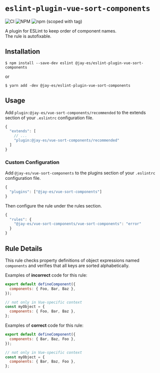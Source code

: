 # `eslint-plugin-vue-sort-components`

![CI](https://github.com/jay-es/eslint-plugin-vue-sort-components/actions/workflows/test.yml/badge.svg?event=push)
![NPM](https://img.shields.io/npm/l/@jay-es/eslint-plugin-vue-sort-components)
![npm (scoped with tag)](https://img.shields.io/npm/v/@jay-es/eslint-plugin-vue-sort-components/latest)

A plugin for ESLint to keep order of component names.  
The rule is autofixable.

## Installation

```shell
$ npm install --save-dev eslint @jay-es/eslint-plugin-vue-sort-components
```

or

```shell
$ yarn add -dev @jay-es/eslint-plugin-vue-sort-components
```

## Usage

Add `plugin:@jay-es/vue-sort-components/recommended` to the extends section of your `.eslintrc` configuration file.

```js
{
  "extends": [
    // ...
    "plugin:@jay-es/vue-sort-components/recommended"
  ]
}
```

### Custom Configuration

Add `@jay-es/vue-sort-components` to the plugins section of your `.eslintrc` configuration file.

```js
{
  "plugins": ["@jay-es/vue-sort-components"]
}
```

Then configure the rule under the rules section.

```js
{
  "rules": {
    "@jay-es/vue-sort-components/vue-sort-components": "error"
  }
}
```

## Rule Details

This rule checks property definitions of object expressions named `components` and verifies that all keys are sorted alphabetically.

Examples of **incorrect** code for this rule:

```js
export default defineComponent({
  components: { Foo, Bar, Baz },
});

// not only in Vue-specific context
const myObject = {
  components: { Foo, Bar, Baz },
};
```

Examples of **correct** code for this rule:

```js
export default defineComponent({
  components: { Bar, Baz, Foo },
});

// not only in Vue-specific context
const myObject = {
  components: { Bar, Baz, Foo },
};
```
